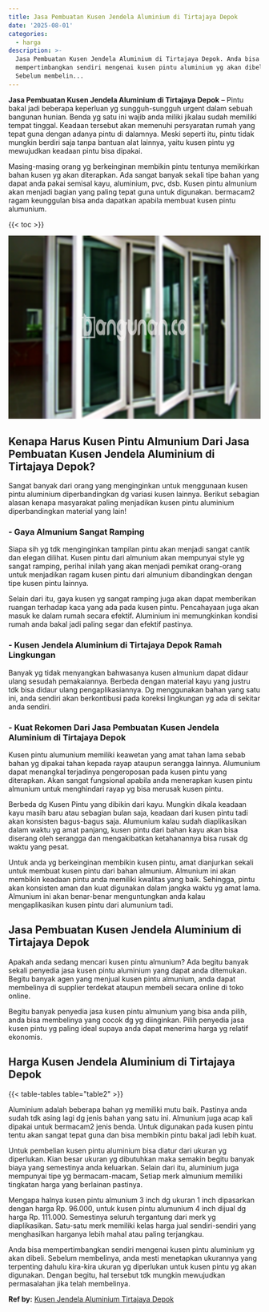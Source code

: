 ```yaml
---
title: Jasa Pembuatan Kusen Jendela Aluminium di Tirtajaya Depok
date: '2025-08-01'
categories:
  - harga
description: >-
  Jasa Pembuatan Kusen Jendela Aluminium di Tirtajaya Depok. Anda bisa
  mempertimbangkan sendiri mengenai kusen pintu aluminium yg akan dibeli.
  Sebelum membelin...
---
```


**Jasa Pembuatan Kusen Jendela Aluminium di Tirtajaya Depok** – Pintu bakal jadi beberapa keperluan yg sungguh-sungguh urgent dalam sebuah bangunan hunian. Benda yg satu ini wajib anda miliki jikalau sudah memiliki tempat tinggal. Keadaan tersebut akan memenuhi persyaratan rumah yang tepat guna dengan adanya pintu di dalamnya. Meski seperti itu, pintu tidak mungkin berdiri saja tanpa bantuan alat lainnya, yaitu kusen pintu yg mewujudkan keadaan pintu bisa dipakai.

Masing-masing orang yg berkeinginan membikin pintu tentunya memikirkan bahan kusen yg akan diterapkan. Ada sangat banyak sekali tipe bahan yang dapat anda pakai semisal kayu, aluminium, pvc, dsb. Kusen pintu almunium akan menjadi bagian yang paling tepat guna untuk digunakan. bermacam2 ragam keunggulan bisa anda dapatkan apabila membuat kusen pintu alumunium.

{{< toc >}}

![Jasa Pembuatan Kusen Jendela Aluminium di Tirtajaya Depok](/images/harga-kusen-jendela-alumunium-42.png)

## Kenapa Harus Kusen Pintu Almunium Dari Jasa Pembuatan Kusen Jendela Aluminium di Tirtajaya Depok?

Sangat banyak dari orang yang menginginkan untuk menggunaan kusen pintu aluminium diperbandingkan dg variasi kusen lainnya. Berikut sebagian alasan kenapa masyarakat paling menjadikan kusen pintu aluminium diperbandingkan material yang lain!

### \- Gaya Almunium Sangat Ramping

Siapa sih yg tdk menginginkan tampilan pintu akan menjadi sangat cantik dan elegan dilihat. Kusen pintu dari almunium akan mempunyai style yg sangat ramping, perihal inilah yang akan menjadi pemikat orang-orang untuk menjadikan ragam kusen pintu dari almunium dibandingkan dengan tipe kusen pintu lainnya.

Selain dari itu, gaya kusen yg sangat ramping juga akan dapat memberikan ruangan terhadap kaca yang ada pada kusen pintu. Pencahayaan juga akan masuk ke dalam rumah secara efektif. Aluminium ini memungkinkan kondisi rumah anda bakal jadi paling segar dan efektif pastinya.

### \- Kusen Jendela Aluminium di Tirtajaya Depok Ramah Lingkungan

Banyak yg tidak menyangkan bahwasanya kusen almunium dapat didaur ulang sesudah pemakaiannya. Berbeda dengan material kayu yang justru tdk bisa didaur ulang pengaplikasiannya. Dg menggunakan bahan yang satu ini, anda sendiri akan berkontibusi pada koreksi lingkungan yg ada di sekitar anda sendiri.

### \- Kuat Rekomen Dari Jasa Pembuatan Kusen Jendela Aluminium di Tirtajaya Depok

Kusen pintu alumunium memiliki keawetan yang amat tahan lama sebab bahan yg dipakai tahan kepada rayap ataupun serangga lainnya. Alumunium dapat menangkal terjadinya pengeroposan pada kusen pintu yang diterapkan. Akan sangat fungsional apabila anda menerapkan kusen pintu almunium untuk menghindari rayap yg bisa merusak kusen pintu.

Berbeda dg Kusen Pintu yang dibikin dari kayu. Mungkin dikala keadaan kayu masih baru atau sebagian bulan saja, keadaan dari kusen pintu tadi akan konsisten bagus-bagus saja. Alumunium kalau sudah diaplikasikan dalam waktu yg amat panjang, kusen pintu dari bahan kayu akan bisa diserang oleh serangga dan mengakibatkan ketahanannya bisa rusak dg waktu yang pesat.

Untuk anda yg berkeinginan membikin kusen pintu, amat dianjurkan sekali untuk membuat kusen pintu dari bahan almunium. Almunium ini akan membikin keadaan pintu anda memiliki kwalitas yang baik. Sehingga, pintu akan konsisten aman dan kuat digunakan dalam jangka waktu yg amat lama. Almunium ini akan benar-benar menguntungkan anda kalau mengaplikasikan kusen pintu dari alumunium tadi.

## Jasa Pembuatan Kusen Jendela Aluminium di Tirtajaya Depok

Apakah anda sedang mencari kusen pintu almunium? Ada begitu banyak sekali penyedia jasa kusen pintu aluminium yang dapat anda ditemukan. Begitu banyak agen yang menjual kusen pintu almunium, anda dapat membelinya di supplier terdekat ataupun membeli secara online di toko online.

Begitu banyak penyedia jasa kusen pintu almunium yang bisa anda pilih, anda bisa membelinya yang cocok dg yg diinginkan. Pilih penyedia jasa kusen pintu yg paling ideal supaya anda dapat menerima harga yg relatif ekonomis.

## Harga Kusen Jendela Aluminium di Tirtajaya Depok

{{< table-tables table="table2" >}}

Aluminium adalah beberapa bahan yg memiliki mutu baik. Pastinya anda sudah tdk asing lagi dg jenis bahan yang satu ini. Almunium juga acap kali dipakai untuk bermacam2 jenis benda. Untuk digunakan pada kusen pintu tentu akan sangat tepat guna dan bisa membikin pintu bakal jadi lebih kuat.

Untuk pembelian kusen pintu aluminium bisa diatur dari ukuran yg diperlukan. Kian besar ukuran yg dibutuhkan maka semakin begitu banyak biaya yang semestinya anda keluarkan. Selain dari itu, aluminium juga mempunyai tipe yg bermacam-macam, Setiap merk almunium memiliki tingkatan harga yang berlainan pastinya.

Mengapa halnya kusen pintu almunium 3 inch dg ukuran 1 inch dipasarkan dengan harga Rp. 96.000, untuk kusen pintu alumunium 4 inch dijual dg harga Rp. 111.000. Semestinya seluruh tergantung dari merk yg diaplikasikan. Satu-satu merk memiliki kelas harga jual sendiri-sendiri yang menghasilkan harganya lebih mahal atau paling terjangkau.

Anda bisa mempertimbangkan sendiri mengenai kusen pintu aluminium yg akan dibeli. Sebelum membelinya, anda mesti menetapkan ukurannya yang terpenting dahulu kira-kira ukuran yg diperlukan untuk kusen pintu yg akan digunakan. Dengan begitu, hal tersebut tdk mungkin mewujudkan permasalahan jika telah membelinya.

**Ref by:** [Kusen Jendela Aluminium Tirtajaya Depok](https://id.wikipedia.org/wiki/Kusen)
